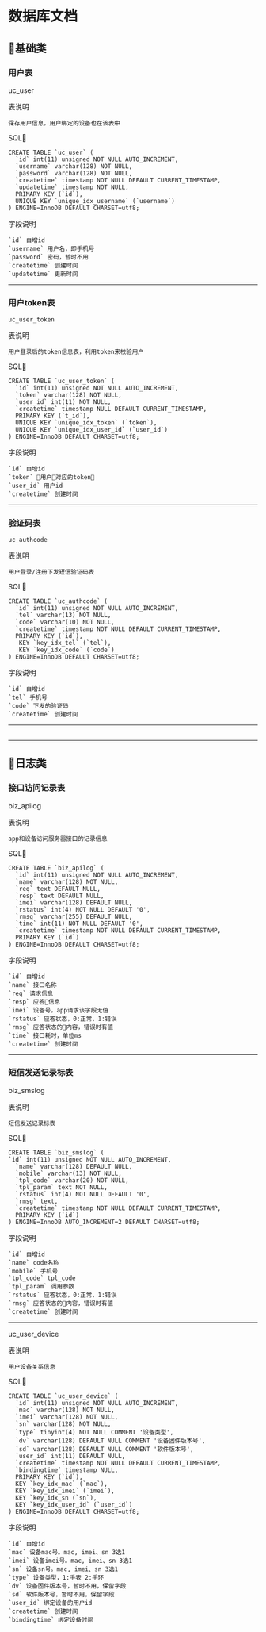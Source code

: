 # 数据库文档




## 基础类

### 用户表
uc_user

表说明

    保存用户信息，用户绑定的设备也在该表中

SQL

```mysql
CREATE TABLE `uc_user` (
  `id` int(11) unsigned NOT NULL AUTO_INCREMENT,
  `username` varchar(128) NOT NULL,
  `password` varchar(128) NOT NULL,
  `createtime` timestamp NOT NULL DEFAULT CURRENT_TIMESTAMP,
  `updatetime` timestamp NOT NULL,
  PRIMARY KEY (`id`),
  UNIQUE KEY `unique_idx_username` (`username`)
) ENGINE=InnoDB DEFAULT CHARSET=utf8;
```

字段说明

    `id` 自增id
    `username` 用户名，即手机号
    `password` 密码，暂时不用
    `createtime` 创建时间
    `updatetime` 更新时间

***

### 用户token表
```
uc_user_token
```

表说明

    用户登录后的token信息表，利用token来校验用户

SQL

```mysql
CREATE TABLE `uc_user_token` (
  `id` int(11) unsigned NOT NULL AUTO_INCREMENT,
  `token` varchar(128) NOT NULL,
  `user_id` int(11) NOT NULL,
  `createtime` timestamp NULL DEFAULT CURRENT_TIMESTAMP,
  PRIMARY KEY (`t_id`),
  UNIQUE KEY `unique_idx_token` (`token`),
  UNIQUE KEY `unique_idx_user_id` (`user_id`)
) ENGINE=InnoDB DEFAULT CHARSET=utf8;
```

字段说明

    `id` 自增id
    `token` 用户对应的token
    `user_id` 用户id
    `createtime` 创建时间

***

### 验证码表
```
uc_authcode
```

表说明

    用户登录/注册下发短信验证码表

SQL

```mysql
CREATE TABLE `uc_authcode` (
  `id` int(11) unsigned NOT NULL AUTO_INCREMENT,
  `tel` varchar(13) NOT NULL,
  `code` varchar(10) NOT NULL,
  `createtime` timestamp NOT NULL DEFAULT CURRENT_TIMESTAMP,
  PRIMARY KEY (`id`),
   KEY `key_idx_tel` (`tel`),
   KEY `key_idx_code` (`code`)
) ENGINE=InnoDB DEFAULT CHARSET=utf8;
```

字段说明

    `id` 自增id
    `tel` 手机号
    `code` 下发的验证码
    `createtime` 创建时间

***




## 



***




## 日志类

### 接口访问记录表
biz_apilog

表说明

    app和设备访问服务器接口的记录信息

SQL

```mysql
CREATE TABLE `biz_apilog` (
  `id` int(11) unsigned NOT NULL AUTO_INCREMENT,
  `name` varchar(128) NOT NULL,
  `req` text DEFAULT NULL,
  `resp` text DEFAULT NULL,
  `imei` varchar(128) DEFAULT NULL,
  `rstatus` int(4) NOT NULL DEFAULT '0',
  `rmsg` varchar(255) DEFAULT NULL,
  `time` int(11) NOT NULL DEFAULT '0',
  `createtime` timestamp NOT NULL DEFAULT CURRENT_TIMESTAMP,
  PRIMARY KEY (`id`)
) ENGINE=InnoDB DEFAULT CHARSET=utf8;
```

字段说明

    `id` 自增id
    `name` 接口名称
    `req` 请求信息
    `resp` 应答信息
    `imei` 设备号，app请求该字段无值
    `rstatus` 应答状态，0:正常，1:错误
    `rmsg` 应答状态的内容，错误时有值
    `time` 接口耗时，单位ms
    `createtime` 创建时间

***
### 短信发送记录标表
biz_smslog

表说明

    短信发送记录标表

SQL

```mysql
CREATE TABLE `biz_smslog` (
`id` int(11) unsigned NOT NULL AUTO_INCREMENT,
  `name` varchar(128) DEFAULT NULL,
  `mobile` varchar(13) NOT NULL,
  `tpl_code` varchar(20) NOT NULL,
  `tpl_param` text NOT NULL,
  `rstatus` int(4) NOT NULL DEFAULT '0',
  `rmsg` text,
  `createtime` timestamp NOT NULL DEFAULT CURRENT_TIMESTAMP,
  PRIMARY KEY (`id`)
) ENGINE=InnoDB AUTO_INCREMENT=2 DEFAULT CHARSET=utf8;
```


字段说明

    `id` 自增id
    `name` code名称
    `mobile` 手机号
    `tpl_code` tpl_code
    `tpl_param` 调用参数
    `rstatus` 应答状态，0:正常，1:错误
    `rmsg` 应答状态的内容，错误时有值
    `createtime` 创建时间

***

uc_user_device

表说明

    用户设备关系信息

SQL

    CREATE TABLE `uc_user_device` (
      `id` int(11) unsigned NOT NULL AUTO_INCREMENT,
      `mac` varchar(128) NOT NULL,
      `imei` varchar(128) NOT NULL,
      `sn` varchar(128) NOT NULL,
      `type` tinyint(4) NOT NULL COMMENT '设备类型',
      `dv` varchar(128) DEFAULT NULL COMMENT '设备固件版本号',
      `sd` varchar(128) DEFAULT NULL COMMENT '软件版本号',
      `user_id` int(11) DEFAULT NULL,
      `createtime` timestamp NOT NULL DEFAULT CURRENT_TIMESTAMP,
      `bindingtime` timestamp NULL,
      PRIMARY KEY (`id`),
      KEY `key_idx_mac` (`mac`),
      KEY `key_idx_imei` (`imei`),
      KEY `key_idx_sn (`sn`),
      KEY `key_idx_user_id` (`user_id`)
    ) ENGINE=InnoDB DEFAULT CHARSET=utf8;

字段说明

    `id` 自增id
    `mac` 设备mac号。mac, imei、sn 3选1
    `imei` 设备imei号。mac, imei、sn 3选1
    `sn` 设备sn号。mac, imei、sn 3选1
    `type` 设备类型，1:手表 2:手环
    `dv` 设备固件版本号，暂时不用，保留字段
    `sd` 软件版本号，暂时不用，保留字段
    `user_id` 绑定设备的用户id
    `createtime` 创建时间
    `bindingtime` 绑定设备时间


